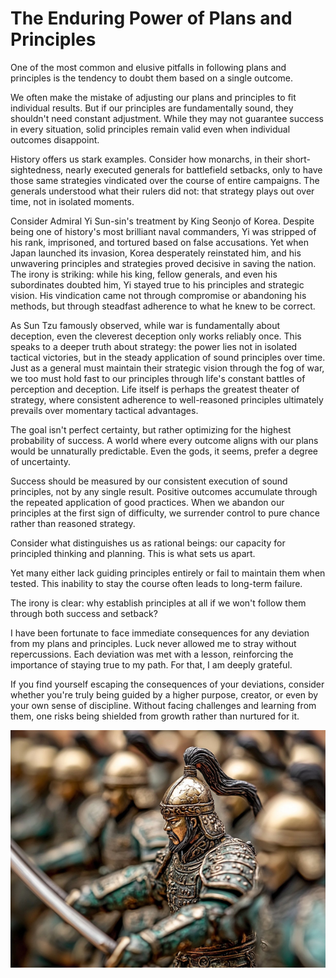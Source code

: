 # The Enduring Power of Plans and Principles

One of the most common and elusive pitfalls in following plans and principles is the tendency to doubt them based on a single outcome.

We often make the mistake of adjusting our plans and principles to fit individual results. But if our principles are fundamentally sound, they shouldn't need constant adjustment. While they may not guarantee success in every situation, solid principles remain valid even when individual outcomes disappoint.

History offers us stark examples. Consider how monarchs, in their short-sightedness, nearly executed generals for battlefield setbacks, only to have those same strategies vindicated over the course of entire campaigns. The generals understood what their rulers did not: that strategy plays out over time, not in isolated moments.

Consider Admiral Yi Sun-sin's treatment by King Seonjo of Korea. Despite being one of history's most brilliant naval commanders, Yi was stripped of his rank, imprisoned, and tortured based on false accusations. Yet when Japan launched its invasion, Korea desperately reinstated him, and his unwavering principles and strategies proved decisive in saving the nation. The irony is striking: while his king, fellow generals, and even his subordinates doubted him, Yi stayed true to his principles and strategic vision. His vindication came not through compromise or abandoning his methods, but through steadfast adherence to what he knew to be correct.

As Sun Tzu famously observed, while war is fundamentally about deception, even the cleverest deception only works reliably once. This speaks to a deeper truth about strategy: the power lies not in isolated tactical victories, but in the steady application of sound principles over time. Just as a general must maintain their strategic vision through the fog of war, we too must hold fast to our principles through life's constant battles of perception and deception. Life itself is perhaps the greatest theater of strategy, where consistent adherence to well-reasoned principles ultimately prevails over momentary tactical advantages.

The goal isn't perfect certainty, but rather optimizing for the highest probability of success. A world where every outcome aligns with our plans would be unnaturally predictable. Even the gods, it seems, prefer a degree of uncertainty.

Success should be measured by our consistent execution of sound principles, not by any single result. Positive outcomes accumulate through the repeated application of good practices. When we abandon our principles at the first sign of difficulty, we surrender control to pure chance rather than reasoned strategy.

Consider what distinguishes us as rational beings: our capacity for principled thinking and planning. This is what sets us apart.

Yet many either lack guiding principles entirely or fail to maintain them when tested. This inability to stay the course often leads to long-term failure.

The irony is clear: why establish principles at all if we won't follow them through both success and setback?

I have been fortunate to face immediate consequences for any deviation from my plans and principles. Luck never allowed me to stray without repercussions. Each deviation was met with a lesson, reinforcing the importance of staying true to my path. For that, I am deeply grateful.

If you find yourself escaping the consequences of your deviations, consider whether you're truly being guided by a higher purpose, creator, or even by your own sense of discipline. Without facing challenges and learning from them, one risks being shielded from growth rather than nurtured for it.

![img_106.png](../images/img_106.png)




